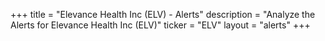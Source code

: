 +++
title = "Elevance Health Inc (ELV) - Alerts"
description = "Analyze the Alerts for Elevance Health Inc (ELV)"
ticker = "ELV"
layout = "alerts"
+++

